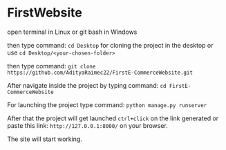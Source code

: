 # FirstWebsite

open terminal in Linux or git bash in Windows

then type command: `cd Desktop` for cloning the project in the desktop or use `cd Desktop/<your-chosen-folder>`

then type command: `git clone https://github.com/AdityaRaimec22/FirstE-CommerceWebsite.git`

After navigate inside the project by typing command: `cd FirstE-CommerceWebsite`

For launching the project type command: `python manage.py runserver`

After that the project will get launched `ctrl+click` on the link generated or paste this link: `http://127.0.0.1:8000/` on your browser.

The site will start working.

